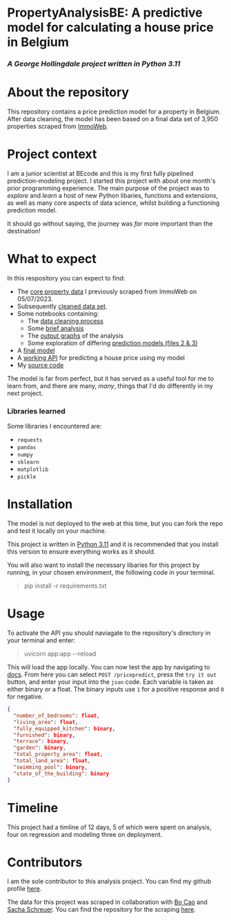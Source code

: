# PropertyAnalysisBE: A predictive model for calculating a house price in Belgium
### *A George Hollingdale project written in Python 3.11*
# About the repository
This repository contains a price prediction model for a property in Belgium. After data cleaning, the model has been based on a final data set of 3,950 properties scraped from [ImmoWeb](https://www.immoweb.be/en).

# Project context
I am a junior scientist at BEcode and this is my first fully pipelined prediction-modeling project. I started this project with about one month's prior programming experience. The main purpose of the project was to *explore* and *learn* a host of new Python libaries, functions and extensions, as well as many core aspects of data science, whilst building a functioning prediction model. 

It should go without saying, the journey was *far* more important than the destination!


# What to expect
In this respository you can expect to find:
* The [core property data](data/properties.csv) I previously scraped from ImmoWeb on 05/07/2023.
* Subsequently [cleaned data set](data/cleaned_output.csv).
* Some notebooks containing:
  * The [data cleaning process](model-building/1_Data_modeling_cleaning.ipynb)
  * Some [brief analysis](notebooks/data_analysis.ipynb)
   * The [output graphs](assets) of the analysis
  * Some exploration of differing [prediction models (files 2 & 3)](/model-building/)
* A [final model](/model-building/4_data_modeling_model.ipynb)
* A [working API](app.py) for predicting a house price using my model
* My [source code](src)


The model is far from perfect, but it has served as a useful tool for me to learn from, and there are many, *many*, things that I'd do differently in my next project.
### Libraries learned
Some libraries I encountered are:
* `requests`
* `pandas`
* `numpy`
* `sklearn`
* `matplotlib`
* `pickle`


# Installation
The model is not deployed to the web at this time, but you can fork the repo and test it locally on your machine.

This project is written in [Python 3.11](https://www.python.org/downloads/) and it is recommended that you install this version to ensure everything works as it should.

You will also want to install the necessary libaries for this project by running, in your chosen environment, the following code in your terminal.

> pip install -r requirements.txt

# Usage
 To activate the API you should naviagate to the repository's directory in your terminal and enter:

> uvicorn app:app --reload

This will load the app locally. You can now test the app by navigating to [docs](http://127.0.0.1:8000/docs).
From here you can select `POST /pricepredict`, press the `try it out` button, and enter your input into the `json` code.
Each variable is taken as either binary or a float. The binary inputs use `1` for a positive response and `0` for negative. 

```json
{
  "number_of_bedrooms": float,
  "living_area": float,
  "fully_equipped_kitchen": binary,
  "furnished": binary,
  "terrace": binary,
  "garden": binary,
  "total_property_area": float,
  "total_land_area": float,
  "swimming_pool": binary,
  "state_of_the_building": binary
}
```
# Timeline
This project had a timline of 12 days, 5 of which were spent on analysis, four on regression and modeling three on deployment.

# Contributors
I am the sole contributor to this analysis project. You can find my github profile [here](https://github.com/ghollingdale).

The data for this project was scraped in collaboration with [Bo Cao](https://github.com/Spike815) and [Sacha Schreuer](https://github.com/sachinovitch). You can find the repository for the scraping [here](https://github.com/Spike815/Immo_Scraping).
